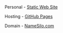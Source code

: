 Personal - [Static Web Site](https://denisdavidovich.top)

Hosting - [GitHub Pages](https://denis-davidovich.github.io/denisdavidovich.top/)

Domain - [NameSilo.com](https://www.namesilo.com/account)

